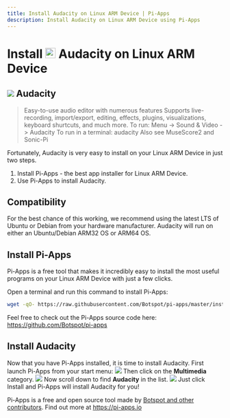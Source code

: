 ```yaml
---
title: Install Audacity on Linux ARM Device | Pi-Apps
description: Install Audacity on Linux ARM Device using Pi-Apps
---
```

<div class="simple-install-content content">

# Install <img src="/img/app-icons/Audacity/icon-64.png" height=24> Audacity on Linux ARM Device

## <img src="/img/app-icons/Audacity/icon-64.png"> Audacity
> Easy-to-use audio editor with numerous features
> Supports live-recording, import/export, editing, effects, plugins, visualizations, keyboard shurtcuts, and much more.
> To run: Menu -> Sound & Video -> Audacity
> To run in a terminal: audacity
> Also see MuseScore2 and Sonic-Pi

Fortunately, Audacity is very easy to install on your Linux ARM Device in just two steps.
1. Install Pi-Apps - the best app installer for Linux ARM Device.
2. Use Pi-Apps to install Audacity.
</div>
<div class="simple-install-content content">

## Compatibility
For the best chance of this working, we recommend using the latest LTS of Ubuntu or Debian from your hardware manufacturer.
Audacity will run on either an Ubuntu/Debian ARM32 OS or ARM64 OS.
</div>
<div class="simple-install-content content">

## Install Pi-Apps

Pi-Apps is a free tool that makes it incredibly easy to install the most useful programs on your Linux ARM Device with just a few clicks.

Open a terminal and run this command to install Pi-Apps:
```bash
wget -qO- https://raw.githubusercontent.com/Botspot/pi-apps/master/install | bash
```
Feel free to check out the Pi-Apps source code here: https://github.com/Botspot/pi-apps
</div>
<div class="simple-install-content content">

## Install Audacity

Now that you have Pi-Apps installed, it is time to install Audacity.
First launch Pi-Apps from your start menu:
<img src="/img/start-menu.png">
Then click on the <b>Multimedia</b> category.
<img src="/img/category-selections/Multimedia.png">
Now scroll down to find <b>Audacity</b> in the list.
<img src="/img/app-icons/Audacity/app-selection.png">
Just click Install and Pi-Apps will install Audacity for you!
</div>
<div class="simple-install-content content">

Pi-Apps is a free and open source tool made by [Botspot and other contributors](/about/#contributors). Find out more at https://pi-apps.io
</div>
